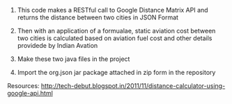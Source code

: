 1) This code makes a RESTful call to Google Distance Matrix API and returns the distance between two cities in JSON Format

2) Then with an application of a formualae, static aviation cost between two cities is calculated based on aviation fuel cost 
and other details providede by Indian Avation

3) Make these two java files in the project 

4) Import the org.json jar package attached in zip form in the repository 


Resources:
http://tech-debut.blogspot.in/2011/11/distance-calculator-using-google-api.html
